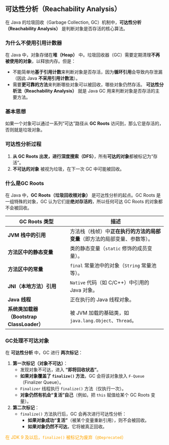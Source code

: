 ## 可达性分析（Reachability Analysis）
在 Java 的垃圾回收（Garbage Collection, GC）机制中，**可达性分析（Reachability Analysis）** 是判断对象是否存活的核心算法。

### 为什么不使用引用计数器
在 Java 中，对象存储在**堆（Heap）** 中。垃圾回收器（GC）需要定期清理**不再被使用的对象**，以释放内存。但是：
- 不能简单地**基于引用计数**来判断对象是否存活，因为**循环引用**会导致内存泄漏（因此 Java **不采用引用计数法**）。
- 需要**更可靠的方法**来判断哪些对象可以被回收，哪些对象仍然存活。
**可达性分析法（Reachability Analysis）** 就是 Java GC 用来判断对象是否存活的主要方法。

### 基本思想
如果一个对象可以通过一系列“可达”路径从 **GC Roots** 访问到，那么它是存活的，否则就是垃圾对象。

### 可达性分析过程
1. **从 GC Roots 出发，进行深度搜索（DFS）**，所有**可达的对象**都被标记为“存活”。
2. **不可达的对象** 被视为垃圾，在下一次 GC 中可能被回收。

### 什么是GC Roots
在 Java 中，**GC Roots（垃圾回收根对象）** 是可达性分析的起点。GC Roots 是一组特殊的对象，GC 认为它们是**绝对存活的**，所以任何可达 GC Roots 的对象都不会被回收。

| **GC Roots 类型**                   | **描述**                                      |
| --------------------------------- | ------------------------------------------- |
| **JVM 栈中的引用**                     | 方法栈（栈帧）中**正在执行的方法的局部变量**（即方法的局部变量、参数等）。     |
| **方法区中的静态变量**                     | 类的静态变量（`static` 修饰的成员变量）。                   |
| **方法区中的常量**                       | `final` 常量池中的对象（`String` 常量池等）。             |
| **JNI（本地方法）引用**                   | `Native` 代码（如 C/C++）中引用的 Java 对象。           |
| **Java 线程**                       | 正在执行的 Java 线程对象。                            |
| **系统类加载器（Bootstrap ClassLoader）** | 被 JVM 加载的基础类，如 `java.lang.Object`、`Thread`。 |

### GC处理不可达对象
在 **可达性分析** 中，GC 进行 **两次标记**：
1. **第一次标记（对象不可达）**：
    - 发现对象不可达，进入 **“即将回收状态”**。
    - **如果对象覆盖了 `finalize()` 方法**，GC 会将该对象放入 `F-Queue`（Finalizer Queue）。
    - `Finalizer` 线程执行 `finalize()` 方法（仅执行一次）。
    - **对象仍然有机会“复活”自己**（例如，把 `this` 赋值给某个 GC Roots 变量）。
2. **第二次标记**：
    - `finalize()` 方法执行后，GC 会再次进行可达性分析：
        - **如果对象成功“复活”**（被某个变量重新引用），则不会被回收。
        - **如果对象仍然不可达**，它将被真正回收。

<span style="color: orange;">在 JDK 9 及以后，`finalize()` 被标记为废弃（`@Deprecated`）</span>